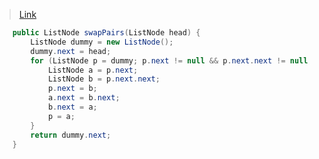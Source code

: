 > [Link](https://leetcode-cn.com/problems/swap-nodes-in-pairs/)

```java
    public ListNode swapPairs(ListNode head) {
        ListNode dummy = new ListNode();
        dummy.next = head;
        for (ListNode p = dummy; p.next != null && p.next.next != null;) {
            ListNode a = p.next;
            ListNode b = p.next.next;
            p.next = b;
            a.next = b.next;
            b.next = a;
            p = a;
        }
        return dummy.next;
    }
```